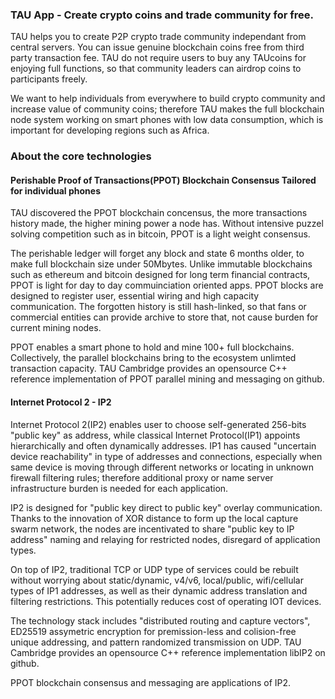 ### TAU App - Create crypto coins and trade community for free.
TAU helps you to create P2P crypto trade community independant from central servers. You can issue genuine blockchain coins free from third party transaction fee. TAU do not require users to buy any TAUcoins for enjoying full functions, so that community leaders can airdrop coins to participants freely.

We want to help individuals from everywhere to build crypto community and increase value of community coins; therefore TAU makes the full blockchain node system working on smart phones with low data consumption, which is important for developing regions such as Africa.

### About the core technologies
#### Perishable Proof of Transactions(PPOT) Blockchain Consensus Tailored for individual phones
TAU discovered the PPOT blockchain concensus, the more transactions history made, the higher mining power a node has. Without intensive puzzel solving competition such as in bitcoin, PPOT is a light weight consensus.

The perishable ledger will forget any block and state 6 months older, to make full blockchain size under 50Mbytes. Unlike immutable blockchains such as ethereum and bitcoin designed for long term financial contracts, PPOT is light for day to day commuinciation oriented apps. PPOT blocks are designed to register user, essential wiring and high capacity communication. The forgotten history is still hash-linked, so that fans or commercial entities can provide archive to store that, not cause burden for current mining nodes. 

PPOT enables a smart phone to hold and mine 100+ full blockchains. Collectively, the parallel blockchains bring to the ecosystem unlimted transaction capacity. TAU Cambridge provides an opensource C++ reference implementation of PPOT parallel mining and messaging on github.

#### Internet Protocol 2 - IP2
Internet Protocol 2(IP2) enables user to choose self-generated 256-bits "public key" as address, while classical Internet Protocol(IP1) appoints hierarchically and often dynamically addresses. IP1 has caused "uncertain device reachability" in type of addresses and connections, especially when same device is moving through different networks or locating in unknown firewall filtering rules; therefore additional proxy or name server infrastructure burden is needed for each application.

IP2 is designed for "public key direct to public key" overlay communication. Thanks to the innovation of XOR distance to form up the local capture swarm network, the nodes are incentivated to share "public key to IP address" naming and relaying for restricted nodes, disregard of application types.

On top of IP2, traditional TCP or UDP type of services could be rebuilt without worrying about static/dynamic, v4/v6, local/public, wifi/cellular types of IP1 addresses, as well as their dynamic address translation and filtering restrictions. This potentially reduces cost of operating IOT devices.

The technology stack includes "distributed routing and capture vectors", ED25519 assymetric encryption for premission-less and colision-free unique addressing, and pattern randomized transmission on UDP. TAU Cambridge provides an opensource C++ reference implementation libIP2 on github.

PPOT blockchain consensus and messaging are applications of IP2.
